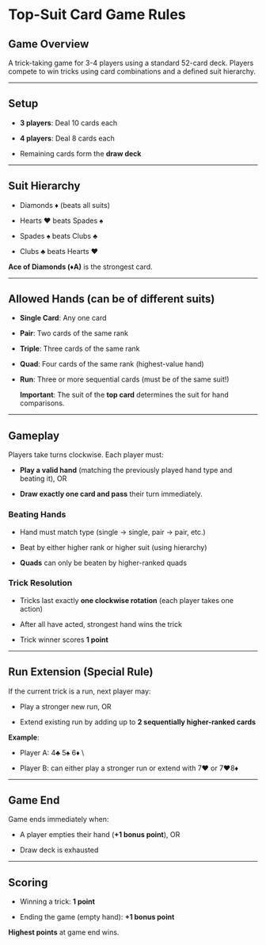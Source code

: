 # Top-Suit Card Game Rules


## **Game Overview**

A trick-taking game for 3-4 players using a standard 52-card deck. Players compete to win tricks using card combinations and a defined suit hierarchy.

---

## **Setup**

* **3 players**: Deal 10 cards each

* **4 players**: Deal 8 cards each

* Remaining cards form the **draw deck**

---

## **Suit Hierarchy**

* Diamonds ♦️ (beats all suits)

* Hearts ♥️ beats Spades ♠️

* Spades ♠️ beats Clubs ♣️

* Clubs ♣️ beats Hearts ♥️


**Ace of Diamonds (♦️A)** is the strongest card.

---

## **Allowed Hands (can be of different suits)**

* **Single Card**: Any one card

* **Pair**: Two cards of the same rank

* **Triple**: Three cards of the same rank

* **Quad**: Four cards of the same rank (highest-value hand)

* **Run**: Three or more sequential cards (must be of the same suit!)


    **Important**: The suit of the **top card** determines the suit for hand comparisons.

---

## **Gameplay**

Players take turns clockwise. Each player must:

* **Play a valid hand** (matching the previously played hand type and beating it), OR

* **Draw exactly one card and pass** their turn immediately.


### **Beating Hands**

* Hand must match type (single → single, pair → pair, etc.)

* Beat by either higher rank or higher suit (using hierarchy)

* **Quads** can only be beaten by higher-ranked quads


### **Trick Resolution**

* Tricks last exactly **one clockwise rotation** (each player takes one action)

* After all have acted, strongest hand wins the trick

* Trick winner scores **1 point**

---

## **Run Extension (Special Rule)**

If the current trick is a run, next player may:

* Play a stronger new run, OR

* Extend existing run by adding up to **2 sequentially higher-ranked cards**


**Example**:

* Player A: 4♣️ 5♠️ 6♦️ \

* Player B: can either play a stronger run or extend with 7♥️ or 7♥️8♦️


---

## **Game End**

Game ends immediately when:

* A player empties their hand (**+1 bonus point**), OR

* Draw deck is exhausted

---


## **Scoring**

* Winning a trick: **1 point**

* Ending the game (empty hand): **+1 bonus point**

**Highest points** at game end wins.